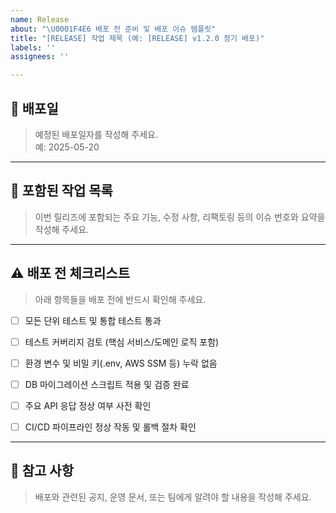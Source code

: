 ```yaml
---
name: Release
about: "\U0001F4E6 배포 전 준비 및 배포 이슈 템플릿"
title: "[RELEASE] 작업 제목 (예: [RELEASE] v1.2.0 정기 배포)"
labels: ''
assignees: ''

---
```


## 📅 배포일  
> 예정된 배포일자를 작성해 주세요.  
> 예: 2025-05-20

<!-- 아래에 입력 -->

---

## 📌 포함된 작업 목록  
> 이번 릴리즈에 포함되는 주요 기능, 수정 사항, 리팩토링 등의 이슈 번호와 요약을 작성해 주세요.

<!-- 아래에 입력 -->

---

## ⚠️ 배포 전 체크리스트  
> 아래 항목들을 배포 전에 반드시 확인해 주세요.

- [ ] 모든 단위 테스트 및 통합 테스트 통과
- [ ] 테스트 커버리지 검토 (핵심 서비스/도메인 로직 포함)
- [ ] 환경 변수 및 비밀 키(.env, AWS SSM 등) 누락 없음
- [ ] DB 마이그레이션 스크립트 적용 및 검증 완료
- [ ] 주요 API 응답 정상 여부 사전 확인
- [ ] CI/CD 파이프라인 정상 작동 및 롤백 절차 확인


<!-- 필요한 항목을 자유롭게 추가하거나 제거해도 됩니다 -->

---

## 📎 참고 사항  
> 배포와 관련된 공지, 운영 문서, 또는 팀에게 알려야 할 내용을 작성해 주세요.


<!-- 아래에 입력 -->
